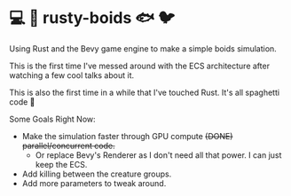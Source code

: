 # 💻 🦀 rusty-boids 🐟 🐦
Using Rust and the Bevy game engine to make a simple boids simulation.

This is the first time I've messed around with the ECS architecture after watching a few cool talks about it.

This is also the first time in a while that I've touched Rust. It's all spaghetti code 🍝

Some Goals Right Now:
- Make the simulation faster through GPU compute ~~(DONE) parallel/concurrent code.~~
    - Or replace Bevy's Renderer as I don't need all that power. I can just keep the ECS.
- Add killing between the creature groups.
- Add more parameters to tweak around.
